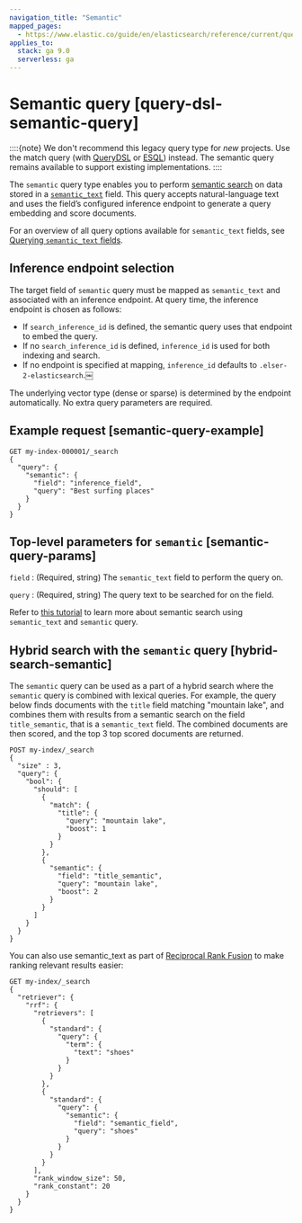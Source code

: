 ```yaml
---
navigation_title: "Semantic"
mapped_pages:
  - https://www.elastic.co/guide/en/elasticsearch/reference/current/query-dsl-semantic-query.html
applies_to:
  stack: ga 9.0
  serverless: ga
---
```


# Semantic query [query-dsl-semantic-query]

::::{note}
We don't recommend this legacy query type for _new_ projects. Use the match query (with [QueryDSL](/reference/query-languages/query-dsl/query-dsl-match-query.md) or [ESQL](/reference/query-languages/esql/functions-operators/search-functions.md#esql-match)) instead. The semantic query remains available to support existing implementations.
::::

The `semantic` query type enables you to perform [semantic search](docs-content://solutions/search/semantic-search.md) on data stored in a [`semantic_text`](/reference/elasticsearch/mapping-reference/semantic-text.md) field. This query accepts natural-language text and uses the field’s configured inference endpoint to generate a query embedding and score documents.

For an overview of all query options available for `semantic_text` fields, see [Querying `semantic_text` fields](/reference/elasticsearch/mapping-reference/semantic-text.md#querying-semantic-text-fields).

## Inference endpoint selection

The target field of `semantic` query must be mapped as `semantic_text` and associated with an inference endpoint. At query time, the inference endpoint is chosen as follows:
- If `search_inference_id` is defined, the semantic query uses that endpoint to embed the query.
- If no `search_inference_id` is defined, `inference_id` is used for both indexing and search.
- If no endpoint is specified at mapping, `inference_id` defaults to `.elser-2-elasticsearch`.￼

The underlying vector type (dense or sparse) is determined by the endpoint automatically. No extra query parameters are required.

## Example request [semantic-query-example]

```console
GET my-index-000001/_search
{
  "query": {
    "semantic": {
      "field": "inference_field",
      "query": "Best surfing places"
    }
  }
}
```


## Top-level parameters for `semantic` [semantic-query-params]

`field`
:   (Required, string) The `semantic_text` field to perform the query on.

`query`
:   (Required, string) The query text to be searched for on the field.

Refer to [this tutorial](docs-content://solutions/search/semantic-search/semantic-search-semantic-text.md) to learn more about semantic search using `semantic_text` and `semantic` query.


## Hybrid search with the `semantic` query [hybrid-search-semantic]

The `semantic` query can be used as a part of a hybrid search where the `semantic` query is combined with lexical queries. For example, the query below finds documents with the `title` field matching "mountain lake", and combines them with results from a semantic search on the field `title_semantic`, that is a `semantic_text` field. The combined documents are then scored, and the top 3 top scored documents are returned.

```console
POST my-index/_search
{
  "size" : 3,
  "query": {
    "bool": {
      "should": [
        {
          "match": {
            "title": {
              "query": "mountain lake",
              "boost": 1
            }
          }
        },
        {
          "semantic": {
            "field": "title_semantic",
            "query": "mountain lake",
            "boost": 2
          }
        }
      ]
    }
  }
}
```

You can also use semantic_text as part of [Reciprocal Rank Fusion](/reference/elasticsearch/rest-apis/reciprocal-rank-fusion.md) to make ranking relevant results easier:

```console
GET my-index/_search
{
  "retriever": {
    "rrf": {
      "retrievers": [
        {
          "standard": {
            "query": {
              "term": {
                "text": "shoes"
              }
            }
          }
        },
        {
          "standard": {
            "query": {
              "semantic": {
                "field": "semantic_field",
                "query": "shoes"
              }
            }
          }
        }
      ],
      "rank_window_size": 50,
      "rank_constant": 20
    }
  }
}
```

